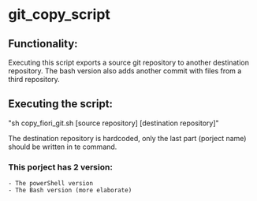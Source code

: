 # git_copy_script

## Functionality:
Executing this script exports a source git repository to another destination repository.
The bash version also adds another commit with files from a third repository.

## Executing the script:
"sh copy_fiori_git.sh [source repository] [destination repository]"

The destination repository is hardcoded, only the last part (porject name) should be written in te command.

### This porject has 2 version: 
    - The powerShell version
    - The Bash version (more elaborate)

